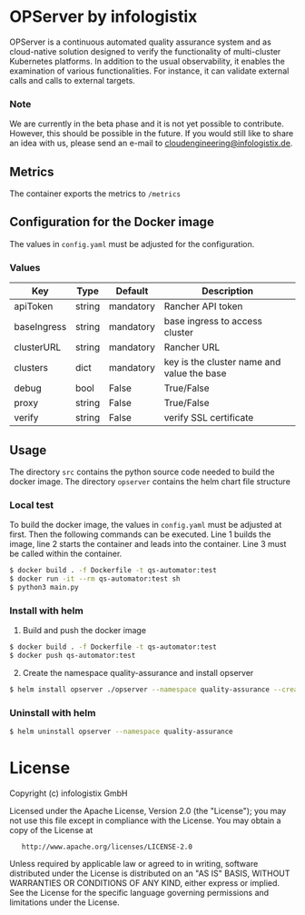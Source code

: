 # OPServer by infologistix

OPServer is a continuous automated quality assurance system and as cloud-native solution designed to verify the functionality of multi-cluster Kubernetes platforms. In addition to the usual observability, it enables the examination of various functionalities. For instance, it can validate external calls and calls to external targets.


### Note
We are currently in the beta phase and it is not yet possible to contribute. However, this should be possible in the future. If you would still like to share an idea with us, please send an e-mail to cloudengineering@infologistix.de.


## Metrics
The container exports the metrics to `/metrics`

## Configuration for the Docker image
The values in `config.yaml` must be adjusted for the configuration.

### Values
| Key | Type | Default | Description |
|-----|------|---------|-------------|
| apiToken | string | mandatory | Rancher API token |
| baseIngress | string | mandatory | base ingress to access cluster |
| clusterURL | string | mandatory | Rancher URL |
| clusters | dict | mandatory | key is the cluster name and value the base |
| debug | bool | False | True/False |
| proxy | string | False | True/False |
| verify | string | False | verify SSL certificate |

## Usage
The directory `src` contains the python source code needed to build the docker image. The directory `opserver` contains the helm chart file structure

### Local test
To build the docker image, the values in `config.yaml` must be adjusted at first. Then the following commands can be executed.
Line 1 builds the image, line 2 starts the container and leads into the container. Line 3 must be called within the container. 

```bash
$ docker build . -f Dockerfile -t qs-automator:test
$ docker run -it --rm qs-automator:test sh
$ python3 main.py
```

### Install with helm
1. Build and push the docker image
```bash
$ docker build . -f Dockerfile -t qs-automator:test
$ docker push qs-automator:test
```
2. Create the namespace quality-assurance and install opserver
```bash
$ helm install opserver ./opserver --namespace quality-assurance --create-namespace --wait
```
### Uninstall with helm
```bash
$ helm uninstall opserver --namespace quality-assurance
```

# License

Copyright (c) infologistix GmbH

   Licensed under the Apache License, Version 2.0 (the "License");
   you may not use this file except in compliance with the License.
   You may obtain a copy of the License at

       http://www.apache.org/licenses/LICENSE-2.0

   Unless required by applicable law or agreed to in writing, software
   distributed under the License is distributed on an "AS IS" BASIS,
   WITHOUT WARRANTIES OR CONDITIONS OF ANY KIND, either express or implied.
   See the License for the specific language governing permissions and
   limitations under the License.